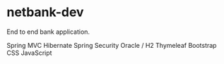 # netbank-dev
End to end bank application.

Spring MVC
Hibernate
Spring Security
Oracle / H2
Thymeleaf
Bootstrap CSS
JavaScript
